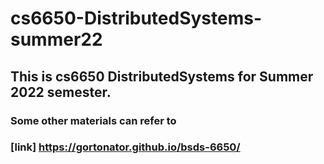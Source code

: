 # cs6650-DistributedSystems-summer22
## This is cs6650 DistributedSystems for Summer 2022 semester.
### Some other materials can refer to 
### [link] https://gortonator.github.io/bsds-6650/ 
